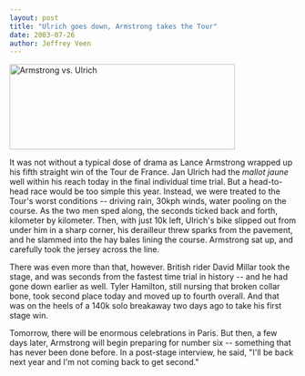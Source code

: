 ```yaml
---
layout: post
title: "Ulrich goes down, Armstrong takes the Tour"
date: 2003-07-26
author: Jeffrey Veen
---
```

<img alt="Armstrong vs. Ulrich" src="http://www.veen.com/jeff/images/stage19_03.jpg" width="396" height="150" />

It was not without a typical dose of drama as Lance Armstrong wrapped up his fifth straight win of the Tour de France. Jan Ulrich had the <cite>mallot jaune</cite> well within his reach today in the final individual time trial. But a head-to-head race would be too simple this year. Instead, we were treated to the Tour's worst conditions -- driving rain, 30kph winds, water pooling on the course. As the two men sped along, the seconds ticked back and forth, kilometer by kilometer. Then, with just 10k left, Ulrich's bike slipped out from under him in a sharp corner, his derailleur threw sparks from the pavement, and he slammed into the hay bales lining the course. Armstrong sat up, and carefully took the jersey across the line.

There was even more than that, however. British rider David Millar took the stage, and was seconds from the fastest time trial in history -- and he had gone down earlier as well. Tyler Hamilton, still nursing that broken collar bone, took second place today and moved up to fourth overall. And that was on the heels of a 140k solo breakaway two days ago to take his first stage win. 

Tomorrow, there will be enormous celebrations in Paris. But then, a few days later, Armstrong will begin preparing for number six -- something that has never been done before. In a post-stage interview, he said, "I'll be back next year and I'm not coming back to get second."

